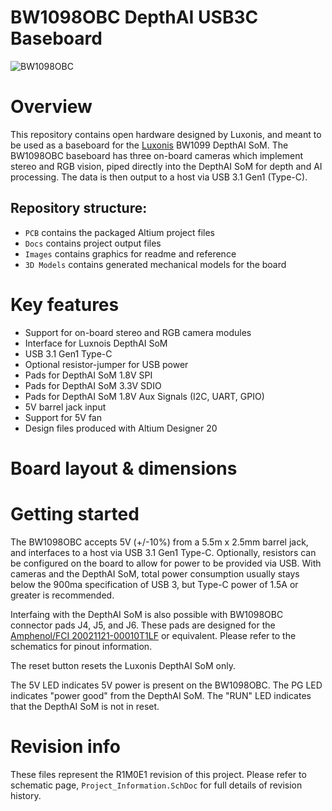 # BW1098OBC DepthAI USB3C Baseboard

![BW1098OBC](/Images/BW1098OBC_R1M0E1_front.jpg)

# Overview

This repository contains open hardware designed by Luxonis, and meant to be used as a baseboard for the [Luxonis](https://www.luxonis.com/depthai) BW1099 DepthAI SoM. The BW1098OBC baseboard has three on-board cameras which implement stereo and RGB vision, piped directly into the DepthAI SoM for depth and AI processing. The data is then output to a host via USB 3.1 Gen1 (Type-C). 

## Repository structure:
* `PCB` contains the packaged Altium project files
* `Docs` contains project output files
* `Images` contains graphics for readme and reference
* `3D Models` contains generated mechanical models for the board

# Key features
* Support for on-board stereo and RGB camera modules
* Interface for Luxnois DepthAI SoM
* USB 3.1 Gen1 Type-C
* Optional resistor-jumper for USB power
* Pads for DepthAI SoM 1.8V SPI
* Pads for DepthAI SoM 3.3V SDIO 
* Pads for DepthAI SoM 1.8V Aux Signals (I2C, UART, GPIO) 
* 5V barrel jack input
* Support for 5V fan
* Design files produced with Altium Designer 20


# Board layout & dimensions




# Getting started
The BW1098OBC accepts 5V (+/-10%) from a 5.5m x 2.5mm barrel jack, and interfaces to a host via USB 3.1 Gen1 Type-C. Optionally, resistors can be configured on the board to allow for power to be provided via USB. With cameras and the DepthAI SoM, total power consumption usually stays below the 900ma specification of USB 3, but Type-C power of 1.5A or greater is recommended. 

Interfaing with the DepthAI SoM is also possible with BW1098OBC connector pads J4, J5, and J6. These pads are designed for the [Amphenol/FCI 20021121-00010T1LF](https://octopart.com/20021121-00010t1lf-amphenol+icc+%2F+fci-93112650?r=sp) or equivalent. Please refer to the schematics for pinout information.

The reset button resets the Luxonis DepthAI SoM only. 

The 5V LED indicates 5V power is present on the BW1098OBC. The PG LED indicates "power good" from the DepthAI SoM. The "RUN" LED indicates that the DepthAI SoM is not in reset.  


# Revision info
These files represent the R1M0E1 revision of this project. Please refer to schematic page, `Project_Information.SchDoc` for full details of revision history.
